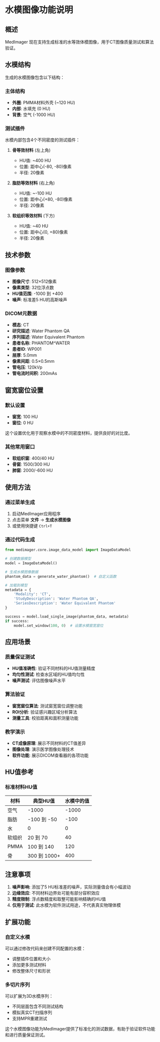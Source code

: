 # 水模图像功能说明

## 概述

MedImager 现在支持生成标准的水等效体模图像，用于CT图像质量测试和算法验证。

## 水模结构

生成的水模图像包含以下结构：

### 主体结构
- **外圈**: PMMA材料外壳 (~120 HU)
- **内部**: 水填充 (0 HU)  
- **背景**: 空气 (-1000 HU)

### 测试插件
水模内部包含4个不同密度的测试插件：

1. **骨等效材料** (左上角)
   - HU值: ~400 HU
   - 位置: 距中心(-80, -80)像素
   - 半径: 20像素

2. **脂肪等效材料** (右上角)  
   - HU值: ~-100 HU
   - 位置: 距中心(+80, -80)像素
   - 半径: 20像素

3. **软组织等效材料** (下方)
   - HU值: ~40 HU  
   - 位置: 距中心(0, +80)像素
   - 半径: 20像素

## 技术参数

### 图像参数
- **图像尺寸**: 512×512像素
- **像素类型**: 32位浮点数
- **HU值范围**: -1000 到 +400
- **噪声**: 标准差5 HU的高斯噪声

### DICOM元数据
- **模态**: CT
- **研究描述**: Water Phantom QA
- **序列描述**: Water Equivalent Phantom
- **患者名称**: PHANTOM^WATER
- **患者ID**: WP001
- **层厚**: 5.0mm
- **像素间距**: 0.5×0.5mm
- **管电压**: 120kVp
- **管电流时间积**: 200mAs

## 窗宽窗位设置

### 默认设置
- **窗宽**: 100 HU
- **窗位**: 0 HU

这个设置优化用于观察水模中的不同密度材料，提供良好的对比度。

### 其他常用窗口
- **软组织窗**: 400/40 HU
- **骨窗**: 1500/300 HU  
- **肺窗**: 2000/-600 HU

## 使用方法

### 通过菜单生成
1. 启动MedImager应用程序
2. 点击菜单 **文件** → **生成水模图像**
3. 或使用快捷键 `Ctrl+T`

### 通过代码生成
```python
from medimager.core.image_data_model import ImageDataModel

# 创建数据模型
model = ImageDataModel()

# 生成水模图像数据
phantom_data = generate_water_phantom()  # 自定义函数

# 加载到模型
metadata = {
    'Modality': 'CT',
    'StudyDescription': 'Water Phantom QA',
    'SeriesDescription': 'Water Equivalent Phantom'
}

success = model.load_single_image(phantom_data, metadata)
if success:
    model.set_window(100, 0)  # 设置水模窗宽窗位
```

## 应用场景

### 质量保证测试
- **HU值准确性**: 验证不同材料的HU值测量精度
- **均匀性测试**: 检查水区域的HU值均匀性
- **噪声测试**: 评估图像噪声水平

### 算法验证
- **窗宽窗位算法**: 测试窗宽窗位调整功能
- **ROI分析**: 验证感兴趣区域分析算法
- **测量工具**: 校验距离和面积测量功能

### 教学演示
- **CT成像原理**: 展示不同材料的CT值差异
- **图像处理**: 演示医学图像处理技术
- **软件功能**: 展示DICOM查看器的各项功能

## HU值参考

### 标准材料HU值
| 材料 | 典型HU值 | 水模中的值 |
|------|----------|------------|
| 空气 | -1000 | -1000 |
| 脂肪 | -100 到 -50 | -100 |
| 水 | 0 | 0 |
| 软组织 | 20 到 70 | 40 |
| PMMA | 100 到 140 | 120 |
| 骨 | 300 到 1000+ | 400 |

## 注意事项

1. **噪声影响**: 添加了5 HU标准差的噪声，实际测量值会有小幅波动
2. **边缘效应**: 不同材料边界处可能有部分容积效应
3. **精度限制**: 浮点数精度和取整可能影响精确的HU值
4. **仅用于测试**: 此水模为软件测试用途，不代表真实物理体模

## 扩展功能

### 自定义水模
可以通过修改代码来创建不同配置的水模：
- 调整插件位置和大小
- 添加更多测试材料
- 修改整体尺寸和形状

### 多切片序列
可以扩展为3D水模序列：
- 不同层面包含不同测试结构
- 模拟真实CT扫描序列
- 支持MPR重建测试

这个水模图像功能为MedImager提供了标准化的测试数据，有助于验证软件功能和进行质量保证测试。 